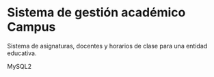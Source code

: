 # Sistema de gestión académico Campus

Sistema de asignaturas, docentes y horarios de clase para una entidad educativa.

MySQL2
